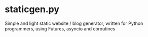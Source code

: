# staticgen.py

Simple and light static website / blog generator, written for Python programmers, using Futures, asyncio and coroutines